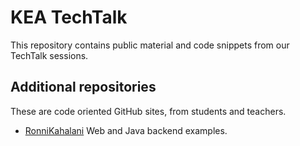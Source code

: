 # KEA TechTalk

This repository contains public material and code snippets from our TechTalk sessions.


## Additional repositories
These are code oriented GitHub sites, from students and teachers.
- [RonniKahalani](https://github.com/RonniKahalani) Web and Java backend examples.
